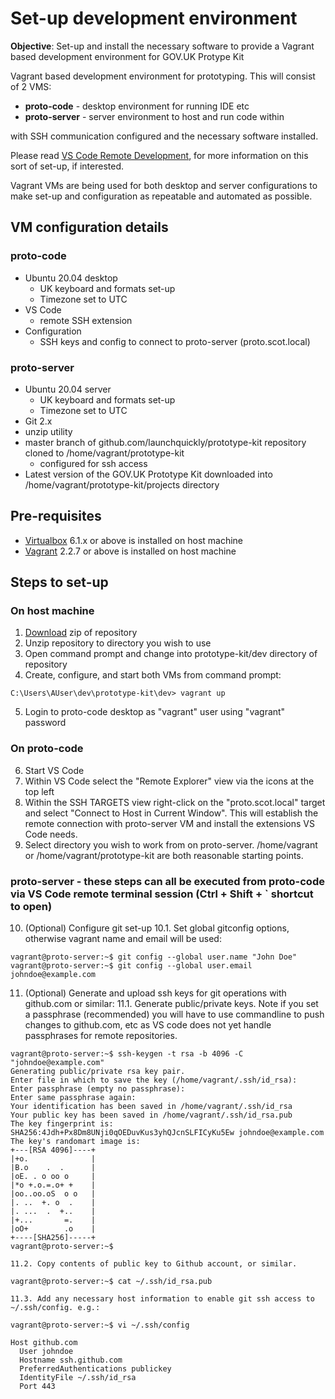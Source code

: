 # Set-up development environment

**Objective**: Set-up and install the necessary software to provide a Vagrant based development environment for GOV.UK Protype Kit

Vagrant based development environment for prototyping. This will consist of 2 VMS:

- **proto-code** - desktop environment for running IDE etc
- **proto-server** - server environment to host and run code within

with SSH communication configured and the necessary software installed.

Please read [VS Code Remote Development](https://code.visualstudio.com/docs/remote/remote-overview), for more information on this sort of set-up, if interested.

Vagrant VMs are being used for both desktop and server configurations to make set-up and configuration as repeatable and automated as possible.

## VM configuration details

### proto-code

- Ubuntu 20.04 desktop 
    - UK keyboard and formats set-up
    - Timezone set to UTC
- VS Code 
    - remote SSH extension
- Configuration
    - SSH keys and config to connect to proto-server (proto.scot.local)

### proto-server

- Ubuntu 20.04 server
    - UK keyboard and formats set-up
    - Timezone set to UTC
- Git 2.x
- unzip utility
- master branch of github.com/launchquickly/prototype-kit repository cloned to /home/vagrant/prototype-kit
    - configured for ssh access
- Latest version of the GOV.UK Prototype Kit downloaded into /home/vagrant/prototype-kit/projects directory

## Pre-requisites

- [Virtualbox](https://www.virtualbox.org/wiki/Downloads) 6.1.x or above is installed on host machine
- [Vagrant](https://www.vagrantup.com/downloads) 2.2.7 or above is installed on host machine

## Steps to set-up

### On host machine

1. [Download](https://github.com/launchquickly/prototype-kit/archive/master.zip) zip of repository
2. Unzip repository to directory you wish to use
3. Open command prompt and change into prototype-kit/dev directory of repository
4. Create, configure, and start both VMs from command prompt:
```
C:\Users\AUser\dev\prototype-kit\dev> vagrant up
```
5. Login to proto-code desktop as "vagrant" user using "vagrant" password

### On proto-code

6. Start VS Code
7. Within VS Code select the "Remote Explorer" view via the icons at the top left
8. Within the SSH TARGETS view right-click on the "proto.scot.local" target and select "Connect to Host in Current Window". This will establish the remote connection with proto-server VM and install the extensions VS Code needs.
9. Select directory you wish to work from on proto-server. /home/vagrant or /home/vagrant/prototype-kit are both reasonable starting points.

### proto-server - these steps can all be executed from proto-code via VS Code remote terminal session (Ctrl + Shift + ` shortcut to open) 

10. (Optional) Configure git set-up
    10.1. Set global gitconfig options, otherwise vagrant name and email will be used:
```console
vagrant@proto-server:~$ git config --global user.name "John Doe"
vagrant@proto-server:~$ git config --global user.email johndoe@example.com
```
11. (Optional) Generate and upload ssh keys for git operations with github.com or similar:
    11.1. Generate public/private keys. Note if you set a passphrase (recommended) you will have to use commandline to push changes to github.com, etc as VS code does not yet handle passphrases for remote repositories.
```console
vagrant@proto-server:~$ ssh-keygen -t rsa -b 4096 -C "johndoe@example.com"
Generating public/private rsa key pair.
Enter file in which to save the key (/home/vagrant/.ssh/id_rsa):
Enter passphrase (empty no passphrase):
Enter same passphrase again:
Your identification has been saved in /home/vagrant/.ssh/id_rsa
Your public key has been saved in /home/vagrant/.ssh/id_rsa.pub
The key fingerprint is:
SHA256:4Jdh+Px8Dm8UNji0qOEDuvKus3yhQJcnSLFICyKu5Ew johndoe@example.com
The key's randomart image is:
+---[RSA 4096]----+
|+o.              |
|B.o    .  .      |
|oE. . o oo o     |
|*o +.o.=.o+ +    |
|oo..oo.oS  o o   |
|. ..  +. o  .    |
|. ...  .  +..    |
|+...       =.    |
|oO+        .o    |
+----[SHA256]-----+
vagrant@proto-server:~$
```
    11.2. Copy contents of public key to Github account, or similar.
```console
vagrant@proto-server:~$ cat ~/.ssh/id_rsa.pub
```
    11.3. Add any necessary host information to enable git ssh access to ~/.ssh/config. e.g.:
```console
vagrant@proto-server:~$ vi ~/.ssh/config

Host github.com
  User johndoe
  Hostname ssh.github.com
  PreferredAuthentications publickey
  IdentityFile ~/.ssh/id_rsa
  Port 443

```
